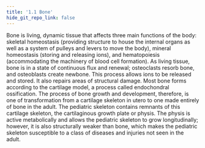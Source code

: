 ```yaml
---
title: '1.1 Bone'
hide_git_repo_link: false
---
```


Bone is living, dynamic tissue that affects three main functions of the body: skeletal homeostasis (providing structure to house the internal organs as well as a system of pulleys and levers to move the body), mineral homeostasis (storing and releasing ions), and hematopoiesis (accommodating the machinery of blood cell formation). As living tissue, bone is in a state of continuous flux and renewal; osteoclasts resorb bone, and osteoblasts create newbone. This process allows ions to be released and stored. It also repairs areas of structural damage. Most bone forms according to the cartilage model, a process called endochondral ossification. The process of bone growth and development, therefore, is one of transformation from a cartilage skeleton in utero to one made entirely of bone in the adult. The pediatric skeleton contains remnants of this cartilage skeleton, the cartilaginous growth plate or physis. The physis is active metabolically and allows the pediatric skeleton to grow longitudinally; however, it is also structurally weaker than bone, which makes the pediatric skeleton susceptible to a class of diseases and injuries not seen in the adult. 
